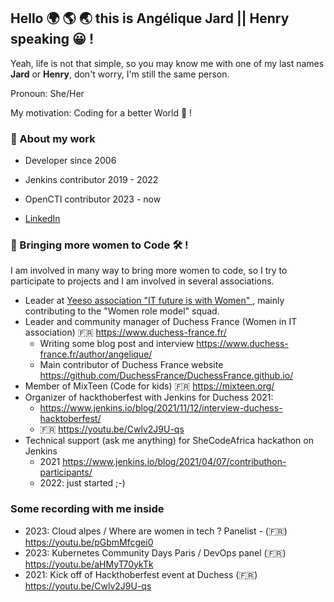 ## Hello 🌍 🌎 🌏 this is Angélique Jard || Henry speaking 😀 !

Yeah, life is not that simple, so you may know me with one of my last names **Jard** or **Henry**, don't worry, I'm still the same person.

Pronoun: She/Her

My motivation: Coding for a better World 💖 !

### 💼 About my work

- Developer since 2006
- Jenkins contributor 2019 - 2022
- OpenCTI contributor 2023 - now

- [LinkedIn](https://www.linkedin.com/in/angelique-henry/)

### 🦄 Bringing more women to Code 🛠️ ! 

I am involved in many way to bring more women to code, so I try to participate to projects and I am involved in several associations.
* Leader at [Yeeso association "IT future is with Women" ](https://yeeso.fr/), mainly contributing to the "Women role model" squad.
* Leader and community manager of Duchess France (Women in IT association) 🇫🇷 https://www.duchess-france.fr/
  * Writing some blog post and interview https://www.duchess-france.fr/author/angelique/
  * Main contributor of Duchess France website https://github.com/DuchessFrance/DuchessFrance.github.io/
* Member of MixTeen (Code for kids) 🇫🇷 https://mixteen.org/
* Organizer of hackthoberfest with Jenkins for Duchess 2021:
  * https://www.jenkins.io/blog/2021/11/12/interview-duchess-hacktoberfest/
  * 🇫🇷 https://youtu.be/Cwlv2J9U-qs
* Technical support (ask me anything) for SheCodeAfrica hackathon on Jenkins
  * 2021 https://www.jenkins.io/blog/2021/04/07/contributhon-participants/
  * 2022: just started ;-)

### Some recording with me inside
* 2023: Cloud alpes / Where are women in tech ? Panelist - (🇫🇷) https://youtu.be/pGbmMfcgei0
* 2023: Kubernetes Community Days Paris / DevOps panel (🇫🇷) https://youtu.be/aHMyT70ykTk
* 2021: Kick off of Hackthoberfest event at Duchess (🇫🇷) https://youtu.be/Cwlv2J9U-qs
